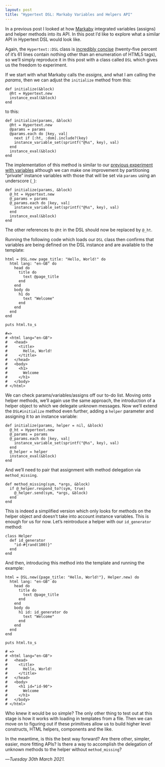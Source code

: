 ```yaml
---
layout: post
title: "Hypertext DSL: Markaby Variables and Helpers API"
---
```


In a previous post I looked at how [Markaby][mvh] integrated variables (assigns) and helper methods into its API. In this post I’d like to explore what a similar API in Hypertext DSL would look like.

Again, the `Hypertext::DSL` class is [incredibly concise][hic] (twenty-five percent of it’s 61 lines contain nothing other than an enumeration of HTML5 tags), so we’ll simply reproduce it in this post with a class called `DSL` which gives us the freedom to experiment. 

If we start with what Markaby calls the _assigns_, and what I am calling the _params_, then we can adjust the `initialize` method from this:

```
def initialize(&block)
  @ht = Hypertext.new
  instance_eval(&block)
end
```

to this:

```
def initialize(params, &block)
  @ht = Hypertext.new
  @params = params
  @params.each do |key, val|
    next if [:ht, :dom].include?(key)
    instance_variable_set(sprintf("@%s", key), val)
  end
  instance_eval(&block)
end
```

The implementation of this method is similar to our [previous experiment with variables][pev] although we can make one improvement by partitioning “private” instance variables with those that will be set via `params` using an underscore (`_`):

```
def initialize(params, &block)
  @_ht = Hypertext.new
  @_params = params
  @_params.each do |key, val|
    instance_variable_set(sprintf("@%s", key), val)
  end
  instance_eval(&block)
end
```

The other references to `@ht` in the DSL should now be replaced by `@_ht`.

Running the following code which loads our `DSL` class then confirms that variables are being defined on the DSL instance and are available to the template:

```
html = DSL.new page_title: "Hello, World!" do
  html lang: "en-GB" do
    head do
      title do
        text @page_title
      end
    end
    body do
      h1 do
        text "Welcome"
      end
    end
  end
end

puts html.to_s

#=> 
# <html lang="en-GB">
#   <head>
#     <title>
#       Hello, World!
#     </title>
#   </head>
#   <body>
#     <h1>
#       Welcome
#     </h1>
#   </body>
# </html>
```

We can check params/variables/assigns off our to-do list. Moving onto helper methods, we’ll again use the same approach, the introduction of a helper object to which we delegate unknown messages. Now we’ll extend the `DSL#initialize` method even further, adding a `helper` parameter and assigning it to an instance variable:

```
def initialize(params, helper = nil, &block)
  @_ht = Hypertext.new
  @_params = params
  @_params.each do |key, val|
    instance_variable_set(sprintf("@%s", key), val)
  end
  @_helper = helper
  instance_eval(&block)
end
```

And we’ll need to pair that assignment with method delegation via `method_missing`.

```
def method_missing(sym, *args, &block)
  if @_helper.respond_to?(sym, true)
    @_helper.send(sym, *args, &block)
  end
end
```

This is indeed a simplified version which only looks for methods on the helper object and doesn’t take into account instance variables. This is enough for us for now. Let’s reintroduce a helper with our `id_generator` method:

```
class Helper
  def id_generator
    "id-#{rand(100)}"
  end
end
```

And then, introducing this method into the template and running the example:

```
html = DSL.new({page_title: "Hello, World!"}, Helper.new) do
  html lang: "en-GB" do
    head do
      title do
        text @page_title
      end
    end
    body do
      h1 id: id_generator do
        text "Welcome"
      end
    end
  end
end

puts html.to_s

# =>
# <html lang="en-GB">
#   <head>
#     <title>
#       Hello, World!
#     </title>
#   </head>
#   <body>
#     <h1 id="id-90">
#       Welcome
#     </h1>
#   </body>
# </html>
```

Who knew it would be so simple? The only other thing to test out at this stage is how it works with loading in templates from a file. Then we can move on to figuring out if these primitives allow us to build higher level constructs, HTML helpers, components and the like.

In the meantime, is this the best way forward? Are there other, simpler, easier, more fitting APIs? Is there a way to accomplish the delegation of unknown methods to the helper without `method_missing`?

—*Tuesday 30th March 2021.*

[mvh]: https://www.crossingtheruby.com/2021/03/29/hypertext-dsl-template-variables-helpers-2.html
[hic]: https://github.com/soveran/hypertext/blob/master/lib/hypertext/dsl.rb
[pev]: https://www.crossingtheruby.com/2021/03/28/hypertext-dsl-template-variables-helpers.html
